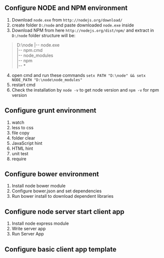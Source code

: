 ## Configure NODE and NPM environment
1. Download `node.exe` from `http://nodejs.org/download/`
2. create folder `D:/node` and paste downloaded `node.exe` inside
3. Download NPM from here `http://nodejs.org/dist/npm/` and extract in `D:/node`	folder structure will be:
> 	D:\node 
> 		|-- node.exe  
> 		|-- npm.cmd  
> 		|-- node_modules  
> 			|-- npm  
> 			|-- *  

4. open cmd and run these commands
	`setx PATH "D:\node" && setx NODE_PATH "D:\node\node_modules"`
5. restart cmd
6. Check the installation by `node -v` to get node version and `npm -v` for npm version


## Configure grunt environment
1. watch
2. less to css
3. file copy 
4. folder clear
5. JavaScript hint
6. HTML hint
7. unit test
8. require

## Configure bower environment
1. Install node bower module
2. Configure bower.json and set dependencies
3. Run bower install to download dependent libraries

## Configure node server start client app
1. Install node express module
2. Write server app
3. Run Server App

## Configure basic client app template

